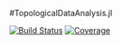 #TopologicalDataAnalysis.jl

[![Build Status](https://github.com/davibarreira/TopologicalDataAnalysis.jl/workflows/CI/badge.svg)](https://github.com/davibarreira/TopologicalDataAnalysis.jl/actions)
[![Coverage](https://codecov.io/gh/davibarreira/TopologicalDataAnalysis.jl/branch/master/graph/badge.svg)](https://codecov.io/gh/davibarreira/TopologicalDataAnalysis.jl)
